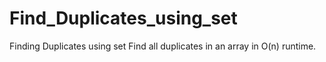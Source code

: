 # Find_Duplicates_using_set

 Finding Duplicates using set Find all duplicates in an array in O(n) runtime.
 
